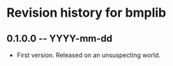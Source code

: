 # Revision history for bmplib

## 0.1.0.0  -- YYYY-mm-dd

* First version. Released on an unsuspecting world.
